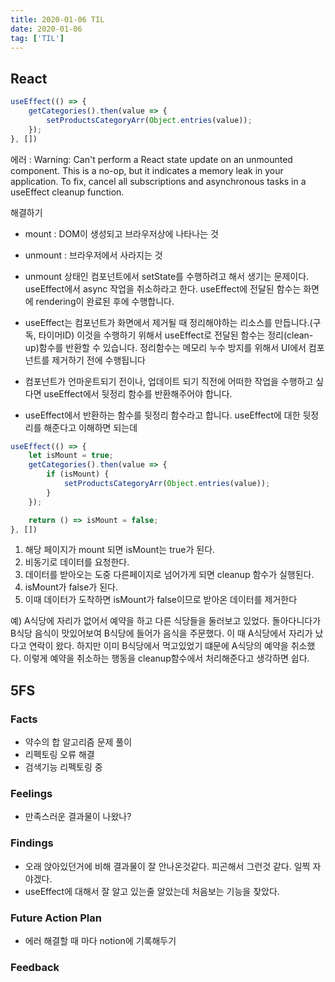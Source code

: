 ```yaml
---
title: 2020-01-06 TIL
date: 2020-01-06
tag: ['TIL']
---
```


## React

```javascript
useEffect(() => {
    getCategories().then(value => {
        setProductsCategoryArr(Object.entries(value));
    });
}, [])
```

에러 : Warning: Can't perform a React state update on an unmounted component. This is a no-op, but it indicates a memory leak in your application. To fix, cancel all subscriptions and asynchronous tasks in a useEffect cleanup function.

해결하기

- mount : DOM이 생성되고 브라우저상에 나타나는 것
- unmount : 브라우저에서 사라지는 것
- unmount 상태인 컴포넌트에서 setState를 수행하려고 해서 생기는 문제이다. useEffect에서 async 작업을 취소하라고 한다.
useEffect에 전달된 함수는 화면에 rendering이 완료된 후에 수행합니다.
- useEffect는 컴포넌트가 화면에서 제거될 때 정리해야하는 리소스를 만듭니다.(구독, 타이머ID)
이것을 수행하기 위해서 useEffect로 전달된 함수는 정리(clean-up)함수를 반환할 수 있습니다.
정리함수는 메모리 누수 방지를 위해서 UI에서 컴포넌트를 제거하기 전에 수행됩니다

- 컴포넌트가 언마운트되기 전이나, 업데이트 되기 직전에 어떠한 작업을 수행하고 싶다면 useEffect에서 뒷정리 함수를 반환해주어야 합니다.

- useEffect에서 반환하는 함수를 뒷정리 함수라고 합니다. useEffect에 대한 뒷정리를 해준다고 이해하면 되는데

```javascript
useEffect(() => {
    let isMount = true;
    getCategories().then(value => {
        if (isMount) {
            setProductsCategoryArr(Object.entries(value));
        }
    });

    return () => isMount = false;
}, [])
```

1. 해당 페이지가 mount 되면 isMount는 true가 된다.
2. 비동기로 데이터를 요청한다.
3. 데이터를 받아오는 도중 다른페이지로 넘어가게 되면 cleanup 함수가 실행된다.
4. isMount가 false가 된다.
5. 이때 데이터가 도착하면 isMount가 false이므로 받아온 데이터를 제거한다

예) A식당에 자리가 없어서 예약을 하고 다른 식당들을 둘러보고 있었다. 돌아다니다가 B식당 음식이 맛있어보여 B식당에 들어가 음식을 주문했다. 이 때 A식당에서 자리가 났다고 연락이 왔다. 하지만 이미 B식당에서 먹고있었기 떄문에 A식당의 예약을 취소했다. 이렇게 예약을 취소하는 행동을 cleanup함수에서 처리해준다고 생각하면 쉽다.

## 5FS

### Facts

- 약수의 합 알고리즘 문제 풀이
- 리펙토링 오류 해결
- 검색기능 리펙토링 중

### Feelings

- 만족스러운 결과물이 나왔나?

### Findings

- 오래 앉아있던거에 비해 결과물이 잘 안나온것같다. 피곤해서 그런것 같다. 일찍 자야겠다.
- useEffect에 대해서 잘 알고 있는줄 알았는데 처음보는 기능을 찾았다.

### Future Action Plan

- 에러 해결할 때 마다 notion에 기록해두기

### Feedback
